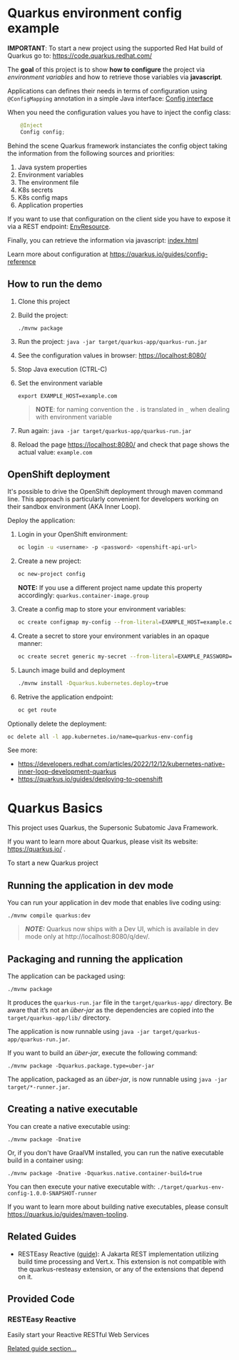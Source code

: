 # Quarkus environment config example

**IMPORTANT**: To start a new project using the supported Red Hat build of Quarkus go to: https://code.quarkus.redhat.com/

The **goal** of this project is to show **how to configure** the project via _environment variables_ and how to retrieve those variables via **javascript**.

Applications can defines their needs in terms of configuration using `@ConfigMapping` annotation in a simple Java interface:
[Config interface](src/main/java/org/acme/Config.java)

When you need the configuration values you have to inject the config class:

```java
    @Inject
    Config config;
```

Behind the scene Quarkus framework instanciates the config object taking the information from the following sources and priorities:

1. Java system properties
2. Environment variables
3. The environment file
4. K8s secrets
5. K8s config maps
6. Application properties

If you want to use that configuration on the client side you have to expose it via a REST endpoint: [EnvResource](src/main/java/org/acme/EnvResource.java).

Finally, you can retrieve the information via javascript: [index.html](src/main/resources/META-INF/resources/index.html)

Learn more about configuration at https://quarkus.io/guides/config-reference

## How to run the demo

1. Clone this project

2. Build the project:

   ```shell script
   ./mvnw package
   ```

3. Run the project: `java -jar target/quarkus-app/quarkus-run.jar`

4. See the configuration values in browser: [https://localhost:8080/]()

5. Stop Java execution (CTRL-C)

6. Set the environment variable

   ```shell script
   export EXAMPLE_HOST=example.com
   ```

   > **NOTE**: for naming convention the `.` is translated in `_` when dealing with environment variable

7. Run again: `java -jar target/quarkus-app/quarkus-run.jar`

8. Reload the page [https://localhost:8080/]() and check that page shows the actual value: `example.com`

## OpenShift deployment

It's possible to drive the OpenShift deployment through maven command line.
This approach is particularly convenient for developers working on their sandbox environment (AKA Inner Loop).

Deploy the application:

1. Login in your OpenShift environment:

   ```sh
   oc login -u <username> -p <password> <openshift-api-url>
   ```

2. Create a new project: 

   ```sh
   oc new-project config
   ```

   **NOTE:** If you use a different project name update this property accordingly: `quarkus.container-image.group`

3. Create a config map to store your environment variables:

   ```sh
   oc create configmap my-config --from-literal=EXAMPLE_HOST=example.com
   ```

4. Create a secret to store your environment variables in an opaque manner:

   ```sh
   oc create secret generic my-secret --from-literal=EXAMPLE_PASSWORD=dev-password
   ```

5. Launch image build and deployment

   ```sh
   ./mvnw install -Dquarkus.kubernetes.deploy=true
   ```

6. Retrive the application endpoint: 

   ```sh
   oc get route
   ```

Optionally delete the deployment:

```sh
oc delete all -l app.kubernetes.io/name=quarkus-env-config
```

See more:
- https://developers.redhat.com/articles/2022/12/12/kubernetes-native-inner-loop-development-quarkus
- https://quarkus.io/guides/deploying-to-openshift

# Quarkus Basics

This project uses Quarkus, the Supersonic Subatomic Java Framework.

If you want to learn more about Quarkus, please visit its website: https://quarkus.io/ .

To start a new Quarkus project

## Running the application in dev mode

You can run your application in dev mode that enables live coding using:
```shell script
./mvnw compile quarkus:dev
```

> **_NOTE:_**  Quarkus now ships with a Dev UI, which is available in dev mode only at http://localhost:8080/q/dev/.

## Packaging and running the application

The application can be packaged using:
```shell script
./mvnw package
```
It produces the `quarkus-run.jar` file in the `target/quarkus-app/` directory.
Be aware that it’s not an _über-jar_ as the dependencies are copied into the `target/quarkus-app/lib/` directory.

The application is now runnable using `java -jar target/quarkus-app/quarkus-run.jar`.

If you want to build an _über-jar_, execute the following command:
```shell script
./mvnw package -Dquarkus.package.type=uber-jar
```

The application, packaged as an _über-jar_, is now runnable using `java -jar target/*-runner.jar`.

## Creating a native executable

You can create a native executable using: 
```shell script
./mvnw package -Dnative
```

Or, if you don't have GraalVM installed, you can run the native executable build in a container using: 
```shell script
./mvnw package -Dnative -Dquarkus.native.container-build=true
```

You can then execute your native executable with: `./target/quarkus-env-config-1.0.0-SNAPSHOT-runner`

If you want to learn more about building native executables, please consult https://quarkus.io/guides/maven-tooling.

## Related Guides

- RESTEasy Reactive ([guide](https://quarkus.io/guides/resteasy-reactive)): A Jakarta REST implementation utilizing build time processing and Vert.x. This extension is not compatible with the quarkus-resteasy extension, or any of the extensions that depend on it.

## Provided Code

### RESTEasy Reactive

Easily start your Reactive RESTful Web Services

[Related guide section...](https://quarkus.io/guides/getting-started-reactive#reactive-jax-rs-resources)
